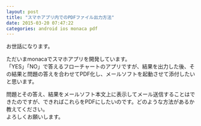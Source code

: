 ```yaml
---
layout: post
title: "スマホアプリ内でのPDFファイル出力方法"
date: 2015-03-20 07:47:22
categories: android ios monaca pdf
---
```

<p>お世話になります。</p>

<p>ただいまmonacaでスマホアプリを開発しています。<br>
「YES」「NO」で答えるフローチャートのアプリですが、結果を出力した後、その結果と問題の答えを合わせてPDF化し、メールソフトを起動させて添付したいと思います。</p>

<p>問題とその答え、結果をメールソフト本文上に表示してメール送信することはできたのですが、できればこれらをPDFにしたいのです。どのような方法があるか教えてください。<br>
よろしくお願いします。</p>
